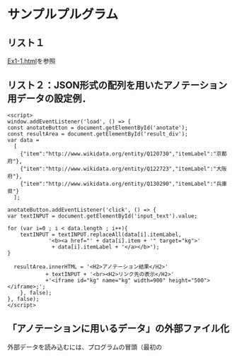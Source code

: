 # サンプルプルグラム
## リスト１
[Ex1-1.html](Ex1-1.html)を参照


## リスト２：JSON形式の配列を用いたアノテーション用データの設定例．
```
<script>
window.addEventListener('load', () => {
const anotateButton = document.getElementById('anotate');
const resultArea = document.getElementById('result_div');
var data = 
  [
    {"item":"http://www.wikidata.org/entity/Q120730","itemLabel":"京都府"},
    {"item":"http://www.wikidata.org/entity/Q122723","itemLabel":"大阪府"},
    {"item":"http://www.wikidata.org/entity/Q130290","itemLabel":"兵庫県"}
  ];

anotateButton.addEventListener('click', () => {
var textINPUT = document.getElementById('input_text').value;

for (var i=0 ; i < data.length ; i++){
	textINPUT = textINPUT.replaceAll(data[i].itemLabel,
             '<b><a href="' + data[i].item + '" target="kg">'
              + data[i].itemLabel + '</a></b>');
}	

  resultArea.innerHTML = '<H2>アノテーション結果</H2>'
			+ textINPUT + '<br><H2>リンク先の表示</H2>'
			+'<iframe id="kg" name="kg" width=900" height="500"></iframe>;';	
	}, false);
}, false);
</script>
```
## 「アノテーションに用いるデータ」の外部ファイル化
外部データを読み込むには、プログラムの冒頭（最初の<script>タグの前）に下記の`<script src="data.js"></script>`ようなコードを追加する。   


## リスト３：SPARQLクエリを用いた検索例
[Ex2-1.html](Ex2-1.html)を参照


## リスト４：IDを指定したクエリ生成のための修正箇所１
```
<body>
<h1>SPARQLサンプル</h1>
<hr>
ID:<input type="text" id="INPUT" size="20" value="Q122723"></label><br>
<textarea id="query_area" cols="80" rows="10">
PREFIX wd: <http://www.wikidata.org/entity/>
PREFIX wdt: <http://www.wikidata.org/prop/direct/>
   
SELECT DISTINCT ?o ?oLabel
WHERE { 
wd:#INPUT# wdt:P36 ?o.
SERVICE wikibase:label { bd:serviceParam wikibase:language "ja,en". }
}
</textarea>
<br>
<button id="send">クエリ実行</button>
<div id="result_div"></div>
</body>
```
### 追加の訂正箇所用コード  
クエリの文字列を取得する部分のコード`const query = textArea.value;`を下記に置き換える．
```
var textINPUT = document.getElementById('INPUT').value;
const query = textArea.value.replace( '#INPUT#', textINPUT );
```

## リスト5：URLのパラメータの処理．
 ```
var param = location.search;
  if(param!=""){
      var qid = param.replace("?id=","");
      document.getElementById('INPUT').value = qid;
  }
```
## 補足：非表示にしたい要素の処理
HTMLで「非表示」にしたい領域は．
```
<div style="display:none" >......</div>
```
で囲むとよい．  
※`style="display:none" `と設定された「タグで囲まれた範囲」は非表示となるので，<div>以外のタグにこの設定を追加することで非表示にすることも可能．

## リスト６：課題１と２の連携
課題１のプログラムのリンク先のURLを出力している`data[i].item`の部分を以下のコードで置き換える．
```
'Ex2-4.html?id=' + data[i].item.replace('http://www.wikidata.org/entity/','')
```
※`Ex2-4.html`の部分は「検索結果を表示するプログラム」のファイル名とする．  
  
（参考）上記の置き換えを行った後の *アノテーション実行部分* のコードは下記のようになる．
```
for (var i=0 ; i < data.length ; i++){
	textINPUT = textINPUT.replaceAll(data[i].itemLabel,
	 '<b><a href="' 
	 + 'Ex2-4.html?id=' + data[i].item.replace('http://www.wikidata.org/entity/','')
         + '" target="kg">'
	+ data[i].itemLabel + '</a></b>');
	}	
```
## リスト７：画像表示のサンプル
```
function showResult(resultData){
    const data = resultData.results.bindings;
    var i=0;
    var len = data.length;
    var mesText = "" ;
    while(i < len){
        if(data[i]['oLabel']!=null){
            mesText += '画像:<br><img width="300" src="'+data[i]['oLabel'].value+'"</img><br>';
        }
        i++;				
    }
    const resultArea = document.getElementById('result_div');
    resultArea.innerHTML='<h2>クエリ結果（画像）</h2>'+mesText;
}
```
## リスト８：クエリ例５の処理をするサンプル
```
function showResult(resultData){
    const data = resultData.results.bindings;
    var i=0;
    var len = data.length;
    var mesText = "" ;
    while(i < len){
        if(data[i]['oLabel']!=null){
            if(data[i]['p'].value.endsWith("P6")){
                mesText += "首長＝";
            }else if(data[i]['p'].value.endsWith("P36")){
                mesText += "県庁所在地＝";
            }
            mesText += data[i]['oLabel'].value+'<br>';
        }
        i++;				
    }
    const resultArea = document.getElementById('result_div');
    resultArea.innerHTML='<h2>都道府県のデータ/h2>'+mesText;
}
```
